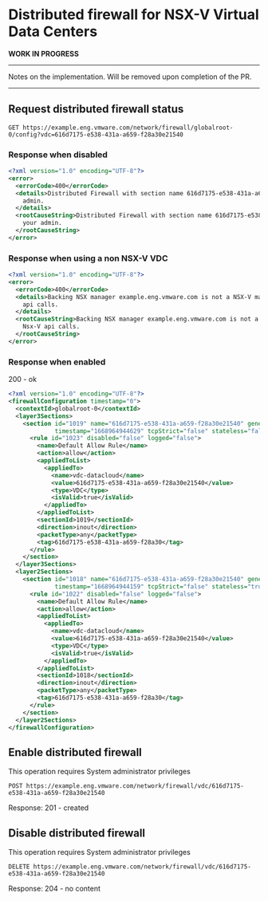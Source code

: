 # Distributed firewall for NSX-V Virtual Data Centers

**WORK IN PROGRESS**

___
Notes on the implementation. Will be removed upon completion of the PR.
___

## Request distributed firewall status

```
GET https://example.eng.vmware.com/network/firewall/globalroot-0/config?vdc=616d7175-e538-431a-a659-f28a30e21540
```

### Response when disabled

```xml
<?xml version="1.0" encoding="UTF-8"?>
<error>
  <errorCode>400</errorCode>
  <details>Distributed Firewall with section name 616d7175-e538-431a-a659-f28a30e21540 not found; Please see your
    admin.
  </details>
  <rootCauseString>Distributed Firewall with section name 616d7175-e538-431a-a659-f28a30e21540 not found; Please see
    your admin.
  </rootCauseString>
</error>
```

### Response when using a non NSX-V VDC

```xml
<?xml version="1.0" encoding="UTF-8"?>
<error>
  <errorCode>400</errorCode>
  <details>Backing NSX manager example.eng.vmware.com is not a NSX-V manager. Cannot be used for Nsx-V
    api calls.
  </details>
  <rootCauseString>Backing NSX manager example.eng.vmware.com is not a NSX-V manager. Cannot be used for
    Nsx-V api calls.
  </rootCauseString>
</error>
```

### Response when enabled

200 - ok

```xml
<?xml version="1.0" encoding="UTF-8"?>
<firewallConfiguration timestamp="0">
  <contextId>globalroot-0</contextId>
  <layer3Sections>
    <section id="1019" name="616d7175-e538-431a-a659-f28a30e21540" generationNumber="1668964944629"
             timestamp="1668964944629" tcpStrict="false" stateless="false" useSid="false" type="LAYER3">
      <rule id="1023" disabled="false" logged="false">
        <name>Default Allow Rule</name>
        <action>allow</action>
        <appliedToList>
          <appliedTo>
            <name>vdc-datacloud</name>
            <value>616d7175-e538-431a-a659-f28a30e21540</value>
            <type>VDC</type>
            <isValid>true</isValid>
          </appliedTo>
        </appliedToList>
        <sectionId>1019</sectionId>
        <direction>inout</direction>
        <packetType>any</packetType>
        <tag>616d7175-e538-431a-a659-f28a30</tag>
      </rule>
    </section>
  </layer3Sections>
  <layer2Sections>
    <section id="1018" name="616d7175-e538-431a-a659-f28a30e21540" generationNumber="1668964944159"
             timestamp="1668964944159" tcpStrict="false" stateless="true" useSid="false" type="LAYER2">
      <rule id="1022" disabled="false" logged="false">
        <name>Default Allow Rule</name>
        <action>allow</action>
        <appliedToList>
          <appliedTo>
            <name>vdc-datacloud</name>
            <value>616d7175-e538-431a-a659-f28a30e21540</value>
            <type>VDC</type>
            <isValid>true</isValid>
          </appliedTo>
        </appliedToList>
        <sectionId>1018</sectionId>
        <direction>inout</direction>
        <packetType>any</packetType>
        <tag>616d7175-e538-431a-a659-f28a30</tag>
      </rule>
    </section>
  </layer2Sections>
</firewallConfiguration>
```

## Enable distributed firewall

This operation requires System administrator privileges

```
POST https://example.eng.vmware.com/network/firewall/vdc/616d7175-e538-431a-a659-f28a30e21540
```

Response: 201 - created

## Disable distributed firewall

This operation requires System administrator privileges

```
DELETE https://example.eng.vmware.com/network/firewall/vdc/616d7175-e538-431a-a659-f28a30e21540
```

Response: 204 - no content
